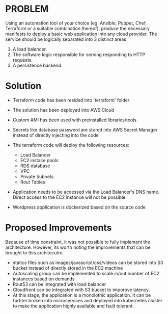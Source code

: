 # PROBLEM
Using an automation tool of your choice (eg. Ansible, Puppet, Chef, Terraform or a suitable combination thereof), produce the
necessary manifests to deploy a basic web application into any cloud provider.
The service should be logically separated into 3 distinct areas
1. A load balancer.
2. The software logic responsible for serving responding to HTTP requests.
3. A persistence backend.

# Solution

* Terraform code has been resided into 'terraform' folder
* The solution has been deployed into AWS Cloud
* Custom AMI has been used with preinstalled libraries/tools
* Secrets like database password are stored into AWS Secret Manager instead of directly injecting into the code
* The terraform code will deploy the following resources:
    - Load Balancer
    - EC2 instace pools
    - RDS database 
    - VPC
    - Private Subnets
    - Rout Tables
    
* Application needs to be accessed via the Load Balancer's DNS name. Direct access to the EC2 instance will not be possible. 
* Wordpress application is dockerized based on the source code

# Proposed Improvements

Because of time constraint, it was not possible to fully implement the architecture. However, its worth noting the improvements that can be brought to this architecutre.

* statics files such as images/javascript/css/videos can be stored into S3 bucket instead of directly stored in the EC2 machine
* Autoscaling group can be implemented to scale in/out number of EC2 instances based on demands
* Rout53 can be integrated with load balancer
* Cloudfront can be integrated with S3 bucket to imporove latency. 
* At this stage, the application is a monolothic application. It can be furhter broken into microservices and deployed into kubernetes cluster to make the application highly available and fault tolerant. 
